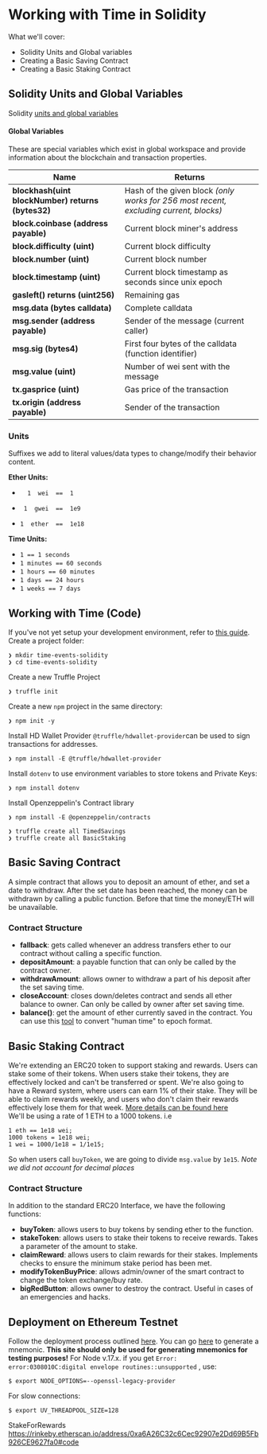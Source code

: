 # Working with Time in Solidity

What we'll cover:

- Solidity Units and Global variables
- Creating a Basic Saving Contract
- Creating a Basic Staking Contract

## Solidity Units and Global Variables

Solidity [units and global variables](https://docs.soliditylang.org/en/v0.8.13/units-and-global-variables.html)

#### Global Variables

These are special variables which exist in global workspace and provide information about the blockchain and transaction properties.

| Name                                              | Returns                                                                               |
| ------------------------------------------------- | ------------------------------------------------------------------------------------- |
| **blockhash(uint blockNumber) returns (bytes32)** | Hash of the given block _(only works for 256 most recent, excluding current, blocks)_ |
| **block.coinbase (address payable)**              | Current block miner's address                                                         |
| **block.difficulty (uint)**                       | Current block difficulty                                                              |
| **block.number (uint)**                           | Current block number                                                                  |
| **block.timestamp (uint)**                        | Current block timestamp as seconds since unix epoch                                   |
| **gasleft() returns (uint256)**                   | Remaining gas                                                                         |
| **msg.data (bytes calldata)**                     | Complete calldata                                                                     |
| **msg.sender (address payable)**                  | Sender of the message (current caller)                                                |
| **msg.sig (bytes4)**                              | First four bytes of the calldata (function identifier)                                |
| **msg.value (uint)**                              | Number of wei sent with the message                                                   |
| **tx.gasprice (uint)**                            | Gas price of the transaction                                                          |
| **tx.origin (address payable)**                   | Sender of the transaction                                                             |

### Units

Suffixes we add to literal values/data types to change/modify their behavior content.

**Ether Units:**

-       1  wei  ==  1
-      1  gwei  ==  1e9
-     1  ether  ==  1e18

**Time Units:**

- `1 == 1 seconds`
- `1 minutes == 60 seconds`
- `1 hours == 60 minutes`
- `1 days == 24 hours`
- `1 weeks == 7 days`

## Working with Time (Code)

If you've not yet setup your development environment, refer to [this guide](https://trufflesuite.com/docs/truffle/quickstart.html).
Create a project folder:

    ❯ mkdir time-events-solidity
    ❯ cd time-events-solidity

Create a new Truffle Project

    ❯ truffle init

Create a new `npm` project in the same directory:

    ❯ npm init -y

Install HD Wallet Provider
`@truffle/hdwallet-provider`can be used to sign transactions for addresses.

    ❯ npm install -E @truffle/hdwallet-provider

Install `dotenv` to use environment variables to store tokens and Private Keys:

    ❯ npm install dotenv

Install Openzeppelin's Contract library

    ❯ npm install -E @openzeppelin/contracts

    ❯ truffle create all TimedSavings
    ❯ truffle create all BasicStaking

## Basic Saving Contract

A simple contract that allows you to deposit an amount of ether, and set a date to withdraw. After the set date has been reached, the money can be withdrawn by calling a public function. Before that time the money/ETH will be unavailable.

### Contract Structure

- **fallback**: gets called whenever an address transfers ether to our contract without calling a specific function.
- **depositAmount**: a payable function that can only be called by the contract owner.
- **withdrawAmount**: allows owner to withdraw a part of his deposit after the set saving time.
- **closeAccount**: closes down/deletes contract and sends all ether balance to owner. Can only be called by owner after set saving time.
- **balance()**: get the amount of ether currently saved in the contract.
  You can use this [tool](https://www.epochconverter.com/) to convert "human time" to epoch format.

## Basic Staking Contract

We're extending an ERC20 token to support staking and rewards. Users can stake some of their tokens. When users stake their tokens, they are effectively locked and can't be transferred or spent. We're also going to have a Reward system, where users can earn 1% of their stake. They will be able to claim rewards weekly, and users who don't claim their rewards effectively lose them for that week.
[More details can be found here](https://blockgames.zuriboard.com/tutor/dashboard/task/7/submissions)  
We'll be using a rate of 1 ETH to a 1000 tokens. i.e

```
1 eth == 1e18 wei;
1000 tokens = 1e18 wei;
1 wei = 1000/1e18 = 1/1e15;
```

So when users call `buyToken`, we are going to divide `msg.value` by `1e15`. _Note we did not account for decimal places_

### Contract Structure

In addition to the standard ERC20 Interface, we have the following functions:

- **buyToken**: allows users to buy tokens by sending ether to the function.
- **stakeToken**: allows users to stake their tokens to receive rewards. Takes a parameter of the amount to stake.
- **claimReward**: allows users to claim rewards for their stakes. Implements checks to ensure the minimum stake period has been met.
- **modifyTokenBuyPrice**: allows admin/owner of the smart contract to change the token exchange/buy rate.
- **bigRedButton**: allows owner to destroy the contract. Useful in cases of an emergencies and hacks.

## Deployment on Ethereum Testnet

Follow the deployment process outlined [here](https://medium.com/coinmonks/5-minute-guide-to-deploying-smart-contracts-with-truffle-and-ropsten-b3e30d5ee1e).
You can go [here](https://iancoleman.io/bip39/) to generate a mnemonic. **This site should only be used for generating mnemonics for testing purposes!**
For Node v.17.x. if you get `Error: error:0308010C:digital envelope routines::unsupported` , use:

    $ export NODE_OPTIONS=--openssl-legacy-provider

For slow connections:

    $ export UV_THREADPOOL_SIZE=128

StakeForRewards
https://rinkeby.etherscan.io/address/0xa6A26C32c6Cec92907e2Dd69B5Fb926CE9627fa0#code
